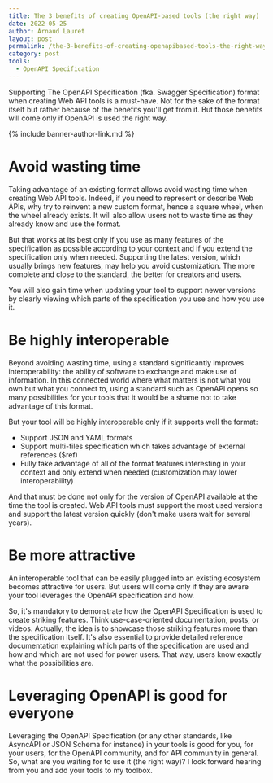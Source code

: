 ```yaml
---
title: The 3 benefits of creating OpenAPI-based tools (the right way)
date: 2022-05-25
author: Arnaud Lauret
layout: post
permalink: /the-3-benefits-of-creating-openapibased-tools-the-right-way/
category: post
tools:
  - OpenAPI Specification
---
```


Supporting The OpenAPI Specification (fka. Swagger Specification) format when creating Web API tools is a must-have.
Not for the sake of the format itself but rather because of the benefits you'll get from it. But those benefits will come only if OpenAPI is used the right way. 

<!--more-->

{% include banner-author-link.md %}

# Avoid wasting time

Taking advantage of an existing format allows avoid wasting time when creating Web API tools.
Indeed, if you need to represent or describe Web APIs, why try to reinvent a new custom format, hence a square wheel, when the wheel already exists.
It will also allow users not to waste time as they already know and use the format.

But that works at its best only if you use as many features of the specification as possible according to your context and if you extend the specification only when needed.
Supporting the latest version, which usually brings new features, may help you avoid customization.
The more complete and close to the standard, the better for creators and users.

You will also gain time when updating your tool to support newer versions by clearly viewing which parts of the specification you use and how you use it.

# Be highly interoperable

Beyond avoiding wasting time, using a standard significantly improves interoperability: the ability of software to exchange and make use of information. In this connected world where what matters is not what you own but what you connect to, using a standard such as OpenAPI opens so many possibilities for your tools that it would be a shame not to take advantage of this format.

But your tool will be highly interoperable only if it supports well the format: 

- Support JSON and YAML formats 
- Support multi-files specification which takes advantage of external references ($ref)
- Fully take advantage of all of the format features interesting in your context and only extend when needed (customization may lower interoperability)

And that must be done not only for the version of OpenAPI available at the time the tool is created.
Web API tools must support the most used versions and support the latest version quickly (don't make users wait for several years).   

# Be more attractive

An interoperable tool that can be easily plugged into an existing ecosystem becomes attractive for users.
But users will come only if they are aware your tool leverages the OpenAPI specification and how. 

So, it's mandatory to demonstrate how the OpenAPI Specification is used to create striking features. Think use-case-oriented documentation, posts, or videos. Actually, the idea is to showcase those striking features more than the specification itself. It's also essential to provide detailed reference documentation explaining which parts of the specification are used and how and which are not used for power users. That way, users know exactly what the possibilities are.

# Leveraging OpenAPI is good for everyone

Leveraging the OpenAPI Specification (or any other standards, like AsyncAPI or JSON Schema for instance) in your tools is good for you, for your users, for the OpenAPI community, and for API community in general.
So, what are you waiting for to use it (the right way)?
I look forward hearing from you and add your tools to my toolbox.